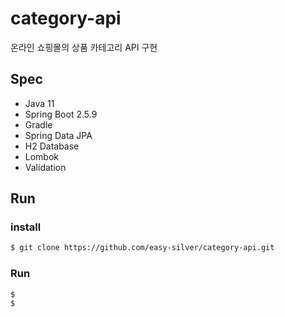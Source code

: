 # category-api
온라인 쇼핑몰의 상품 카테고리 API 구현

## Spec
- Java 11
- Spring Boot 2.5.9
- Gradle
- Spring Data JPA
- H2 Database
- Lombok
- Validation

## Run
### install
```bash
$ git clone https://github.com/easy-silver/category-api.git
```

### Run
```bash
$ 
$ 
```